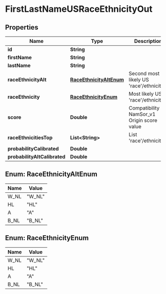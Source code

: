 
# FirstLastNameUSRaceEthnicityOut

## Properties
Name | Type | Description | Notes
------------ | ------------- | ------------- | -------------
**id** | **String** |  |  [optional]
**firstName** | **String** |  |  [optional]
**lastName** | **String** |  |  [optional]
**raceEthnicityAlt** | [**RaceEthnicityAltEnum**](#RaceEthnicityAltEnum) | Second most likely US &#39;race&#39;/ethnicity |  [optional]
**raceEthnicity** | [**RaceEthnicityEnum**](#RaceEthnicityEnum) | Most likely US &#39;race&#39;/ethnicity |  [optional]
**score** | **Double** | Compatibility to NamSor_v1 Origin score value |  [optional]
**raceEthnicitiesTop** | **List&lt;String&gt;** | List &#39;race&#39;/ethnicities |  [optional]
**probabilityCalibrated** | **Double** |  |  [optional]
**probabilityAltCalibrated** | **Double** |  |  [optional]


<a name="RaceEthnicityAltEnum"></a>
## Enum: RaceEthnicityAltEnum
Name | Value
---- | -----
W_NL | &quot;W_NL&quot;
HL | &quot;HL&quot;
A | &quot;A&quot;
B_NL | &quot;B_NL&quot;


<a name="RaceEthnicityEnum"></a>
## Enum: RaceEthnicityEnum
Name | Value
---- | -----
W_NL | &quot;W_NL&quot;
HL | &quot;HL&quot;
A | &quot;A&quot;
B_NL | &quot;B_NL&quot;



